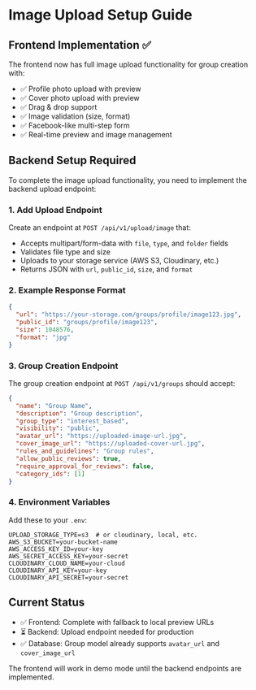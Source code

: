 # Image Upload Setup Guide

## Frontend Implementation ✅

The frontend now has full image upload functionality for group creation with:

- ✅ Profile photo upload with preview
- ✅ Cover photo upload with preview  
- ✅ Drag & drop support
- ✅ Image validation (size, format)
- ✅ Facebook-like multi-step form
- ✅ Real-time preview and image management

## Backend Setup Required

To complete the image upload functionality, you need to implement the backend upload endpoint:

### 1. Add Upload Endpoint

Create an endpoint at `POST /api/v1/upload/image` that:

- Accepts multipart/form-data with `file`, `type`, and `folder` fields
- Validates file type and size
- Uploads to your storage service (AWS S3, Cloudinary, etc.)
- Returns JSON with `url`, `public_id`, `size`, and `format`

### 2. Example Response Format

```json
{
  "url": "https://your-storage.com/groups/profile/image123.jpg",
  "public_id": "groups/profile/image123",
  "size": 1048576,
  "format": "jpg"
}
```

### 3. Group Creation Endpoint

The group creation endpoint at `POST /api/v1/groups` should accept:

```json
{
  "name": "Group Name",
  "description": "Group description",
  "group_type": "interest_based",
  "visibility": "public",
  "avatar_url": "https://uploaded-image-url.jpg",
  "cover_image_url": "https://uploaded-cover-url.jpg", 
  "rules_and_guidelines": "Group rules",
  "allow_public_reviews": true,
  "require_approval_for_reviews": false,
  "category_ids": [1]
}
```

### 4. Environment Variables

Add these to your `.env`:

```
UPLOAD_STORAGE_TYPE=s3  # or cloudinary, local, etc.
AWS_S3_BUCKET=your-bucket-name
AWS_ACCESS_KEY_ID=your-key
AWS_SECRET_ACCESS_KEY=your-secret
CLOUDINARY_CLOUD_NAME=your-cloud
CLOUDINARY_API_KEY=your-key
CLOUDINARY_API_SECRET=your-secret
```

## Current Status

- ✅ Frontend: Complete with fallback to local preview URLs
- ⏳ Backend: Upload endpoint needed for production
- ✅ Database: Group model already supports `avatar_url` and `cover_image_url`

The frontend will work in demo mode until the backend endpoints are implemented.